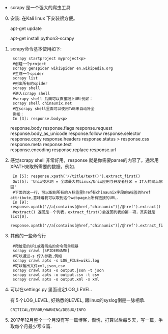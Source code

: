 - scrapy 是一个强大的爬虫工具

0. 安装: 在Kali linux 下安装很方便。

   
    apt-get update<p>
    apt-get install python3-scrapy
    

1. scrapy命令基本使用如下:



        scrapy startproject myproject<p>
        #创建一个project
        scrapy genspider wikiSpider en.wikipedia.org
        #生成一个spider
        scrapy list
        #列出所有的spider
        scrapy shell
        #进入scrapy shell
        #scrapy shell 后面可以直接跟上URL例如：
        scrapy shell chinaunix.net
        #在scrapy shell里面可以使用TAB来自动补全　
        例如：
        In [3]: response.body<p>
   response.body            response.flags           response.request          
   response.body_as_unicode response.follow          response.selector         
   response.copy            response.headers         response.status          >
   response.css             response.meta            response.text             
   response.encoding        response.replace         response.url  

2. 感觉scrapy shell 非常好用，response 就是你需要parse的内容了。通常用XPATH来取所需要的数据，例如.

        In [5]: response.xpath('//title/text()').extract_first()
        Out[5]: 'Unix技术网 = 全球最大的Linux/Unix应用与开发者社区 = IT人的网上家园'
        #下面的这一行，可以取到所有的Ａ标签里href有chinaunix字段的a标签的href attribute,意味着我可以取到这个webpage上所有链接的URL.
        In [9]: response.xpath('//a[contains(@href,"chinaunix")]/@href').extract()
        #extract() 返回是一个列表，extract_first()会返回列表的第一项，其实就是 list[0].
        response.xpath('//a[contains(@href,"chinaunix")]/@href').extract_first() 

3. 其他的一些命令行



        #爬给定的URL或者网站的命令简单粗暴
        scrapy crawl [SPIDERNAME]
        #可以通过-s 传入参数,例如
        scrapy crawl apts -s LOG_FILE=wiki.log 
        #可以输出文件xml,json,csv
        scrapy crawl apts -o output.json -t json
        scrapy crawl apts -o output.csv -t csv
        scrapy crawl apts -o output.xml -x xml 

4.  可以在settings.py 里面设定LOG_LEVEL.<p>
有５个LOG_LEVEL, 好熟悉的LEVEL, 跟linux的syslog倒是一脉相承.

        CRITICAL/ERROR/WARNING/DEBUG/INFO

5. 2017年12月整个一个月没有写一篇博客，惭愧，打算以后每５天，写一篇，争取每个月最少写６篇.
        